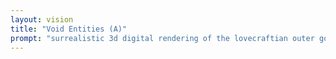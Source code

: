 ```yaml
---
layout: vision
title: "Void Entities (A)"
prompt: "surrealistic 3d digital rendering of the lovecraftian outer gods fighting to the death"
---
```

